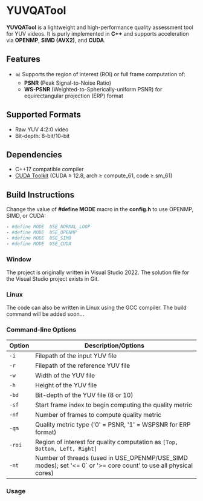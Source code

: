 # YUVQATool

**YUVQATool** is a lightweight and high-performance quality assessment tool for YUV videos. It is purly implemented in **C++** and supports acceleration via **OPENMP**, **SIMD (AVX2)**, and **CUDA**.

## Features
- 📊 Supports the region of interest (ROI) or full frame computation of:
  - **PSNR** (Peak Signal-to-Noise Ratio)
  - **WS-PSNR** (Weighted-to-Spherically-uniform PSNR) for equirectangular projection (ERP) format

## Supported Formats
- Raw YUV 4:2:0 video
- Bit-depth: 8-bit/10-bit

## Dependencies
- C++17 compatible compiler
- [CUDA Toolkit](https://developer.nvidia.com/cuda-toolkit) (CUDA ≥ 12.8, arch ≥ compute_61, code ≥ sm_61)

## Build Instructions
Change the value of **#define MODE** macro in the **config.h** to use OPENMP, SIMD, or CUDA:
```sh
- #define MODE  USE_NORMAL_LOOP   
- #define MODE  USE_OPENMP     
- #define MODE  USE_SIMD
- #define MODE  USE_CUDA
```

### Window
The project is originally written in Visual Studio 2022. The solution file for the Visual Studio project exists in Git.
### Linux
The code can also be written in Linux using the GCC compiler. The build command will be added soon... 

### Command-line Options

| Option  | Description/Options                                                                                     |
|---------|---------------------------------------------------------------------------------------------------------|
| `-i`    | Filepath of the input YUV file                                                                          |
| `-r`    | Filepath of the reference YUV file                                                                      |
| `-w`    | Width of the YUV file                                                                                   |
| `-h`    | Height of the YUV file                                                                                  |
| `-bd`   | Bit-depth of the YUV file (8 or 10)                                                                     |
| `-sf`   | Start frame index to begin computing the quality metric                                                 |
| `-nf`   | Number of frames to compute quality metric                                               |
| `-qm`   | Quality metric type ('0' = PSNR, '1' = WSPSNR for ERP format)                                           |
| `-roi`  | Region of interest for quality computation as `[Top, Bottom, Left, Right]`                              |
| `-nt`   | Number of threads (used in USE_OPENMP/USE_SIMD modes); set '<= 0` or '>= core count' to use all physical cores)     |


### Usage














